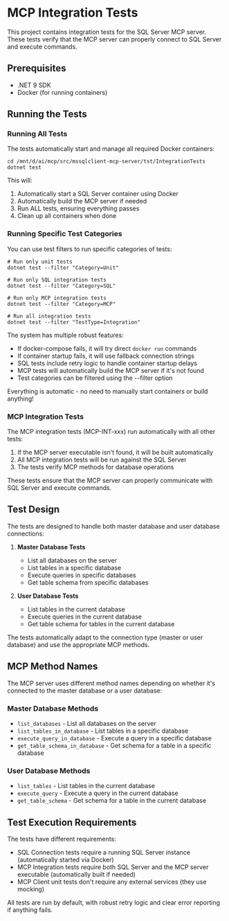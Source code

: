 # MCP Integration Tests

This project contains integration tests for the SQL Server MCP server. These tests verify that the MCP server can properly connect to SQL Server and execute commands.

## Prerequisites

- .NET 9 SDK
- Docker (for running containers)

## Running the Tests

### Running All Tests

The tests automatically start and manage all required Docker containers:

```shell
cd /mnt/d/ai/mcp/src/mssqlclient-mcp-server/tst/IntegrationTests
dotnet test
```

This will:
1. Automatically start a SQL Server container using Docker
2. Automatically build the MCP server if needed
3. Run ALL tests, ensuring everything passes
4. Clean up all containers when done

### Running Specific Test Categories

You can use test filters to run specific categories of tests:

```shell
# Run only unit tests
dotnet test --filter "Category=Unit"

# Run only SQL integration tests
dotnet test --filter "Category=SQL"

# Run only MCP integration tests
dotnet test --filter "Category=MCP"

# Run all integration tests
dotnet test --filter "TestType=Integration"
```

The system has multiple robust features:
- If docker-compose fails, it will try direct `docker run` commands
- If container startup fails, it will use fallback connection strings
- SQL tests include retry logic to handle container startup delays
- MCP tests will automatically build the MCP server if it's not found
- Test categories can be filtered using the --filter option

Everything is automatic - no need to manually start containers or build anything!

### MCP Integration Tests

The MCP integration tests (MCP-INT-xxx) run automatically with all other tests:

1. If the MCP server executable isn't found, it will be built automatically
2. All MCP integration tests will be run against the SQL Server
3. The tests verify MCP methods for database operations

These tests ensure that the MCP server can properly communicate with SQL Server and execute commands.


## Test Design

The tests are designed to handle both master database and user database connections:

1. **Master Database Tests**
   - List all databases on the server
   - List tables in a specific database
   - Execute queries in specific databases
   - Get table schema from specific databases

2. **User Database Tests**
   - List tables in the current database
   - Execute queries in the current database
   - Get table schema for tables in the current database

The tests automatically adapt to the connection type (master or user database) and use the appropriate MCP methods.

## MCP Method Names

The MCP server uses different method names depending on whether it's connected to the master database or a user database:

### Master Database Methods
- `list_databases` - List all databases on the server
- `list_tables_in_database` - List tables in a specific database
- `execute_query_in_database` - Execute a query in a specific database
- `get_table_schema_in_database` - Get schema for a table in a specific database

### User Database Methods
- `list_tables` - List tables in the current database
- `execute_query` - Execute a query in the current database
- `get_table_schema` - Get schema for a table in the current database

## Test Execution Requirements

The tests have different requirements:

- SQL Connection tests require a running SQL Server instance (automatically started via Docker)
- MCP Integration tests require both SQL Server and the MCP server executable (automatically built if needed)
- MCP Client unit tests don't require any external services (they use mocking)

All tests are run by default, with robust retry logic and clear error reporting if anything fails.